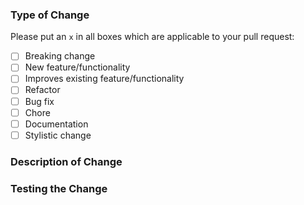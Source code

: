 <!-- Thank you for helping to improve this project! -->

### Type of Change

Please put an `x` in all boxes which are applicable to your pull request:

- [ ] Breaking change
- [ ] New feature/functionality
- [ ] Improves existing feature/functionality
- [ ] Refactor
- [ ] Bug fix
- [ ] Chore
- [ ] Documentation
- [ ] Stylistic change

### Description of Change

<!--
Briefly describe what this pull request does. Be sure to direct your reviewers'
attention to anything that needs special consideration.

Pull requests that resolve an open issue are especially welcome! If yours does, you can
uncomment the below line to indicate which issue your PR fixes, for example
"Fixes #123456":
-->

<!-- Fixes # -->

### Testing the Change

<!--
Before reviewers can be confident in the correctness of this pull request, it
needs to tested and shown to be correct. Briefly describe the testing that has
already been done or which is planned for this change.
-->
